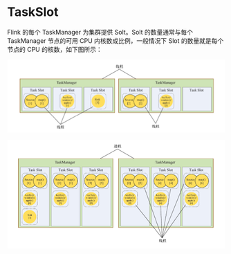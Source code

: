 # TaskSlot

Flink 的每个 TaskManager 为集群提供 Solt。Solt 的数量通常与每个 TaskManager 节点的可用 CPU 内核数成比例，一般情况下 Slot 的数量就是每个节点的 CPU 的核数，如下图所示：

![image-20201119221428474](images/image-20201119221428474.png)

![image-20201119221810058](images/image-20201119221810058.png)